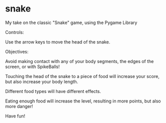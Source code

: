 # snake #

My take on the classic "Snake" game, using the Pygame Library

Controls:

Use the arrow keys to move the head of the snake.

Objectives:

Avoid making contact with any of your body segments, the edges of the screen, or with SpikeBalls!

Touching the head of the snake to a piece of food will increase your score, but also increase your body length.

Different food types will have different effects.

Eating enough food will increase the level, resulting in more points, but also more danger!

Have fun!
